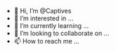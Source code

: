 - 👋 Hi, I’m @Captives
- 👀 I’m interested in ...
- 🌱 I’m currently learning ...
- 💞️ I’m looking to collaborate on ...
- 📫 How to reach me ...

<!---
Captives/Captives is a ✨ special ✨ repository because its `README.md` (this file) appears on your GitHub profile.
You can click the Preview link to take a look at your changes.
--->

